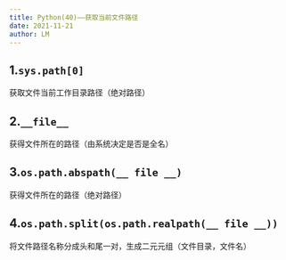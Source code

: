 ```yaml
---
title: Python(40)——获取当前文件路径
date: 2021-11-21
author: LM
---
```


## 1.`sys.path[0]`

获取文件当前工作目录路径（绝对路径）

## 2.`__file__`

获得文件所在的路径（由系统决定是否是全名）

## 3.`os.path.abspath(__ file __)`

获得文件所在的路径（绝对路径）

## 4.`os.path.split(os.path.realpath(__ file __))`

将文件路径名称分成头和尾一对，生成二元元组（文件目录，文件名）

